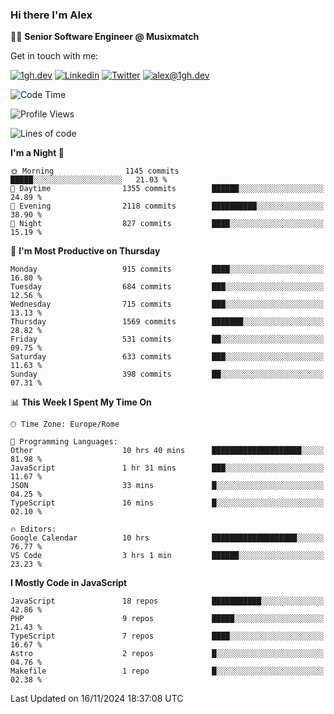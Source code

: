 ### Hi there I'm Alex

👨‍💻 __Senior Software Engineer @ Musixmatch__

Get in touch with me:

[![1gh.dev](https://img.shields.io/static/v1?label=1gh.dev&message=%20&color=red&logo=&style=flat-square&logoColor=white)](https://www.1gh.dev/)
[![Linkedin](https://img.shields.io/static/v1?label=Linkedin&message=%20&color=blue&logo=Linkedin&style=flat-square&logoColor=white)](https://linkedin.com/in/alexghirelli)
[![Twitter](https://img.shields.io/static/v1?label=Twitter&message=%20&color=blue&logo=Twitter&style=flat-square&logoColor=white)](https://twitter.com/alexGhirelli)
[![alex@1gh.dev](https://img.shields.io/static/v1?label=alex@1gh.dev&message=%20&color=red&logo=gmail&style=flat-square&logoColor=white)](mailto:alex@1gh.dev)

<!--START_SECTION:waka-->
![Code Time](http://img.shields.io/badge/Code%20Time-8%2C192%20hrs%2014%20mins-blue)

![Profile Views](http://img.shields.io/badge/Profile%20Views-0-blue)

![Lines of code](https://img.shields.io/badge/From%20Hello%20World%20I%27ve%20Written-25.8%20million%20lines%20of%20code-blue)

**I'm a Night 🦉** 

```text
🌞 Morning                1145 commits        █████░░░░░░░░░░░░░░░░░░░░   21.03 % 
🌆 Daytime                1355 commits        ██████░░░░░░░░░░░░░░░░░░░   24.89 % 
🌃 Evening                2118 commits        ██████████░░░░░░░░░░░░░░░   38.90 % 
🌙 Night                  827 commits         ████░░░░░░░░░░░░░░░░░░░░░   15.19 % 
```
📅 **I'm Most Productive on Thursday** 

```text
Monday                   915 commits         ████░░░░░░░░░░░░░░░░░░░░░   16.80 % 
Tuesday                  684 commits         ███░░░░░░░░░░░░░░░░░░░░░░   12.56 % 
Wednesday                715 commits         ███░░░░░░░░░░░░░░░░░░░░░░   13.13 % 
Thursday                 1569 commits        ███████░░░░░░░░░░░░░░░░░░   28.82 % 
Friday                   531 commits         ██░░░░░░░░░░░░░░░░░░░░░░░   09.75 % 
Saturday                 633 commits         ███░░░░░░░░░░░░░░░░░░░░░░   11.63 % 
Sunday                   398 commits         ██░░░░░░░░░░░░░░░░░░░░░░░   07.31 % 
```


📊 **This Week I Spent My Time On** 

```text
🕑︎ Time Zone: Europe/Rome

💬 Programming Languages: 
Other                    10 hrs 40 mins      ████████████████████░░░░░   81.98 % 
JavaScript               1 hr 31 mins        ███░░░░░░░░░░░░░░░░░░░░░░   11.67 % 
JSON                     33 mins             █░░░░░░░░░░░░░░░░░░░░░░░░   04.25 % 
TypeScript               16 mins             █░░░░░░░░░░░░░░░░░░░░░░░░   02.10 % 

🔥 Editors: 
Google Calendar          10 hrs              ███████████████████░░░░░░   76.77 % 
VS Code                  3 hrs 1 min         ██████░░░░░░░░░░░░░░░░░░░   23.23 % 
```

**I Mostly Code in JavaScript** 

```text
JavaScript               18 repos            ███████████░░░░░░░░░░░░░░   42.86 % 
PHP                      9 repos             █████░░░░░░░░░░░░░░░░░░░░   21.43 % 
TypeScript               7 repos             ████░░░░░░░░░░░░░░░░░░░░░   16.67 % 
Astro                    2 repos             █░░░░░░░░░░░░░░░░░░░░░░░░   04.76 % 
Makefile                 1 repo              █░░░░░░░░░░░░░░░░░░░░░░░░   02.38 % 
```




 Last Updated on 16/11/2024 18:37:08 UTC
<!--END_SECTION:waka-->

